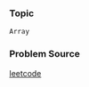 ### Topic

    Array

### Problem Source

[leetcode](https://leetcode.com/problems/reshape-the-matrix/#/description)
